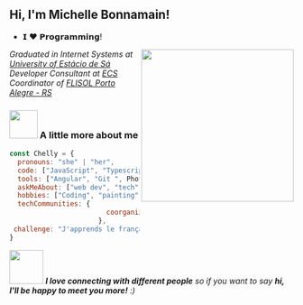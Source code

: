 <h2> Hi, I'm Michelle Bonnamain! </h2>

- 𝗜 ❤️ 𝗣𝗿𝗼𝗴𝗿𝗮𝗺𝗺𝗶𝗻𝗴!

<img align='right' src="https://media.giphy.com/media/dsdKSJjWGaWZw8tgTo/giphy.gif" width="270">

<p><em>Graduated in Internet Systems at <a href="https://estacio.br/">University of Estácio de Sá</a><br />Developer Consultant at <a href="https://ecs.com.br/">ECS</a><br />
Coordinator of <a href="https://flisol.info/FLISOL2021">FLISOL Porto Alegre - RS</a></em></p>



### <img src="https://media.giphy.com/media/VgCDAzcKvsR6OM0uWg/giphy.gif" width="50"> A little more about me

```javascript
const Chelly = {
  pronouns: "she" | "her",
  code: ["JavaScript", "Typescript","HTML", "CSS"],
  tools: ["Angular", "Git ", Photoshop"],
  askMeAbout: ["web dev", "tech", "painting"],
  hobbies: ["Coding", "painting", "Draw", "Talking"],
  techCommunities: {
                        coorganizer: "FLISOL",
                      },
 challenge: "J'apprends le français"
}
```
   
<img src="https://media.giphy.com/media/LnQjpWaON8nhr21vNW/giphy.gif" width="60"> <em><b>I love connecting with different people</b> so if you want to say <b>hi, I'll be happy to meet you more!</b> :)</em>

<!---
Bonnamain/Bonnamain is a ✨ special ✨ repository because its `README.md` (this file) appears on your GitHub profile.
You can click the Preview link to take a look at your changes.
--->

